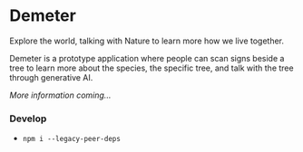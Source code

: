 # Demeter

Explore the world, talking with Nature to learn more how we live together. 

Demeter is a prototype application where people can scan signs beside a tree to learn more about the species, the specific tree, and talk with the tree through generative AI. 

_More information coming..._

### Develop

- `npm i --legacy-peer-deps`